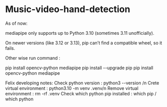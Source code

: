 # Music-video-hand-detection

As of now:

mediapipe only supports up to Python 3.10 (sometimes 3.11 unofficially).

On newer versions (like 3.12 or 3.13), pip can’t find a compatible wheel, so it fails.

Other wise run command : 

pip install opencv-python mediapipe
pip install --upgrade pip
pip install opencv-python mediapipe





Felix developing notes: 
Check python version : python3 --version /n
Crete virtual environment : python3.10 -m venv .venv/n
Remove virtual environment : rm -rf .venv
Check which python pip installed : which pip / which python 


